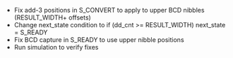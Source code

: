 - Fix add-3 positions in S_CONVERT to apply to upper BCD nibbles (RESULT_WIDTH+ offsets)
- Change next_state condition to if (dd_cnt >= RESULT_WIDTH) next_state = S_READY
- Fix BCD capture in S_READY to use upper nibble positions
- Run simulation to verify fixes
